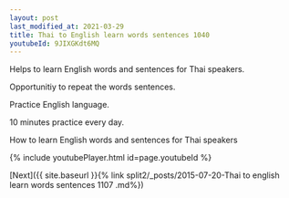 ```yaml
---
layout: post
last_modified_at: 2021-03-29
title: Thai to English learn words sentences 1040 
youtubeId: 9JIXGKdt6MQ
---
```

 
 
Helps to learn English words and sentences for Thai speakers.

Opportunitiy to repeat the words sentences. 

Practice English language. 
 
10 minutes practice every day. 
 
How to learn English words and sentences for Thai speakers 
 
{% include youtubePlayer.html id=page.youtubeId %}
 
 
[Next]({{ site.baseurl }}{% link  split2/_posts/2015-07-20-Thai to english learn words sentences 1107 .md%})
 
